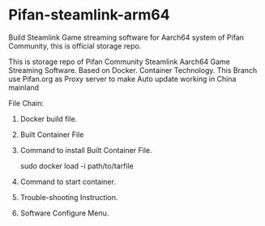 # Pifan-steamlink-arm64
Build Steamlink Game streaming software for Aarch64 system of Pifan Community, this is official storage repo.

This is storage repo of Pifan Community Steamlink Aarch64 Game Streaming Software. Based on Docker. Container Technology.
This Branch use Pifan.org as Proxy server to make Auto update working in China mainland

File Chain:

1. Docker build file.
2. Built Container File
3. Command to install Built Container File.

    sudo docker load -i path/to/tarfile
4. Command to start container.
5. Trouble-shooting Instruction.
2. Software Configure Menu.
